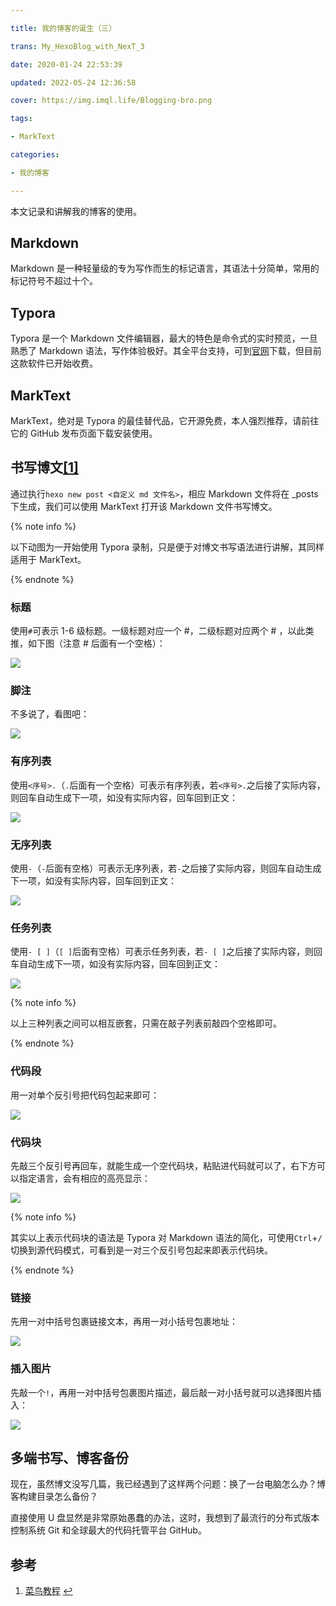 ```yaml
---

title: 我的博客的诞生（三）

trans: My_HexoBlog_with_NexT_3

date: 2020-01-24 22:53:39

updated: 2022-05-24 12:36:58

cover: https://img.imql.life/Blogging-bro.png

tags:

- MarkText

categories:

- 我的博客

---
```


本文记录和讲解我的博客的使用。

<!-- more -->

## Markdown

Markdown 是一种轻量级的专为写作而生的标记语言，其语法十分简单，常用的标记符号不超过十个。

## Typora

Typora 是一个 Markdown 文件编辑器，最大的特色是命令式的实时预览，一旦熟悉了 Markdown 语法，写作体验极好。其全平台支持，可到[官网](https://typora.io/)下载，但目前这款软件已开始收费。

## MarkText

MarkText，绝对是 Typora 的最佳替代品，它开源免费，本人强烈推荐，请前往它的 GitHub 发布页面下载安装使用。

## 书写博文[[1]](#参考)

通过执行`hexo new post <自定义 md 文件名>`，相应 Markdown 文件将在 \_posts 下生成，我们可以使用 MarkText 打开该 Markdown 文件书写博文。

{% note info %}

以下动图为一开始使用 Typora 录制，只是便于对博文书写语法进行讲解，其同样适用于 MarkText。

{% endnote %}

### 标题

使用`#`可表示 1-6 级标题。一级标题对应一个 #，二级标题对应两个 # ，以此类推，如下图（注意 # 后面有一个空格）：

![](https://cdn.nlark.com/yuque/0/2021/gif/8391941/1640874202149-a784c0c5-f38f-4592-aa56-27be762c4833.gif#clientId=uea0f072b-d7bb-4&crop=0&crop=0&crop=1&crop=1&errorMessage=unknown%20error&id=FQvqi&originHeight=865&originWidth=1010&originalType=binary&ratio=1&rotation=0&showTitle=false&status=error&style=none&taskId=u8d4852b9-bcd3-44e7-9cd4-14264df235e&title=)

### 脚注

不多说了，看图吧：

![](https://img.imql.life/illustrations/FhrPwDehalo2wtc5jriASYKMxWC3.gif)

### 有序列表

使用`<序号>.`（`.`后面有一个空格）可表示有序列表，若`<序号>.`之后接了实际内容，则回车自动生成下一项，如没有实际内容，回车回到正文：

![](https://cdn.nlark.com/yuque/0/2021/gif/8391941/1640874188784-713109b8-67c0-43fd-b30b-5290932e90c3.gif#clientId=uea0f072b-d7bb-4&crop=0&crop=0&crop=1&crop=1&errorMessage=unknown%20error&id=A7dPb&originHeight=902&originWidth=1034&originalType=binary&ratio=1&rotation=0&showTitle=false&status=error&style=none&taskId=u7e54d0bc-bb6b-4634-ae05-cd19e466c07&title=)

### 无序列表

使用`-`（`-`后面有空格）可表示无序列表，若`-`之后接了实际内容，则回车自动生成下一项，如没有实际内容，回车回到正文：

![](https://cdn.nlark.com/yuque/0/2021/gif/8391941/1640874170844-7286d3dc-b6ec-4bac-bd72-51cece47f0b9.gif#clientId=uea0f072b-d7bb-4&crop=0&crop=0&crop=1&crop=1&errorMessage=unknown%20error&id=ObvCR&originHeight=907&originWidth=1040&originalType=binary&ratio=1&rotation=0&showTitle=false&status=error&style=none&taskId=u64d050b4-45d4-4418-ad13-82073493e3c&title=)

### 任务列表

使用`- [ ]`（`[ ]`后面有空格）可表示任务列表，若`- [ ]`之后接了实际内容，则回车自动生成下一项，如没有实际内容，回车回到正文：

![](https://cdn.nlark.com/yuque/0/2021/gif/8391941/1640874126873-0aae2d1e-d7b4-422f-a5e4-be91b5d43df5.gif#clientId=uea0f072b-d7bb-4&crop=0&crop=0&crop=1&crop=1&errorMessage=unknown%20error&id=m9WrM&originHeight=901&originWidth=1034&originalType=binary&ratio=1&rotation=0&showTitle=false&status=error&style=none&taskId=uc990ee72-8548-462f-a6ea-478b64da863&title=)

{% note info %}

以上三种列表之间可以相互嵌套，只需在敲子列表前敲四个空格即可。

{% endnote %}

### 代码段

用一对单个反引号把代码包起来即可：

![](https://img.imql.life/illustrations/FqmzF9Wwohcf8u595B9pj4rHQhAz.gif)

### 代码块

先敲三个反引号再回车，就能生成一个空代码块，粘贴进代码就可以了，右下方可以指定语言，会有相应的高亮显示：

![](https://img.imql.life/illustrations/FpodCrnI0RcoQglG2y_o-8KyZkDE.gif)

{% note info %}

其实以上表示代码块的语法是 Typora 对 Markdown 语法的简化，可使用`Ctrl`+`/`切换到源代码模式，可看到是一对三个反引号包起来即表示代码块。

{% endnote %}

### 链接

先用一对中括号包裹链接文本，再用一对小括号包裹地址：

![](https://img.imql.life/illustrations/FgRyUpa5S6ih0H2f9Nje8c7UjG37.gif)

### 插入图片

先敲一个`!`，再用一对中括号包裹图片描述，最后敲一对小括号就可以选择图片插入：

![](https://img.imql.life/illustrations/FiT0BpjGxC9EWDM2fyfdvRF3a2zH.gif)

## 多端书写、博客备份

现在，虽然博文没写几篇，我已经遇到了这样两个问题：换了一台电脑怎么办？博客构建目录怎么备份？

直接使用 U 盘显然是非常原始愚蠢的办法，这时，我想到了最流行的分布式版本控制系统 Git 和全球最大的代码托管平台 GitHub。

## 参考

1. [菜鸟教程](https://www.runoob.com/markdown/md-tutorial.html) [↩︎](#书写博文-1)
